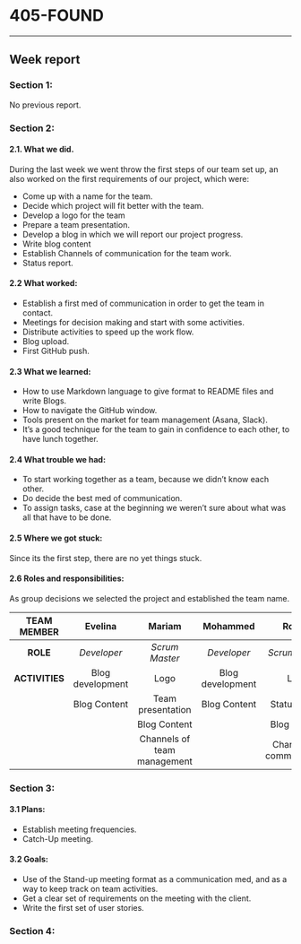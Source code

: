 #  __405-FOUND__
---
## __Week report__
### __Section 1:__
No previous report.

### __Section 2:__

 #### 2.1. What we did.
 During the last week we went throw the first steps of our team set up, an also worked on the first requirements of our project, which were:

- Come up with a name for the team.
- Decide which project will fit better with the team.
- Develop a logo for the team
- Prepare a team presentation.
- Develop a blog in which we will report our project progress.
- Write blog content
- Establish Channels of communication for the team work.
- Status report.

#### 2.2 What worked:

- Establish a first med of communication in order to get the team in contact.
- Meetings for decision making and start with some activities.
- Distribute activities to speed up the work flow.
- Blog upload.
- First GitHub push.

#### 2.3 What we learned:

- How to use Markdown language to give format to README files and write Blogs.
- How to navigate the GitHub window.
- Tools present on the market for team management (Asana, Slack).
- It’s a good technique for the team to gain in confidence to each other, to have lunch together.

#### 2.4 What trouble we had:

- To start working together as a team, because we didn’t know each other.
- Do decide the best med of communication.
- To assign tasks, case at the beginning we weren’t sure about what was all that have to be done.

#### 2.5 Where we got stuck:

Since its the first step, there are no yet things stuck.


#### 2.6 Roles and responsibilities:

As group decisions we selected the project and established the team name.

|TEAM MEMBER | Evelina | Mariam | Mohammed | Ronald |
| :------: | :------: | :------: | :------: | :------: |
| __ROLE__       | _Developer_ |_Scrum Master_ | _Developer_|_Scrum Master_ |
| __ACTIVITIES__       |Blog development | Logo| Blog development|Logo |
|     |Blog Content |Team presentation |Blog Content |  Status report |
|     | |Blog Content | |Blog Content |
|     | |Channels of team management | |Channels of communication |

### __Section 3:__

#### 3.1 Plans:

- Establish meeting frequencies.
- Catch-Up meeting.
#### 3.2 Goals:

- Use of the Stand-up meeting format as a communication med, and as a way to keep track on team activities.
- Get a clear set of requirements on the meeting with the client.
- Write the first set of user stories.

### __Section 4:__
